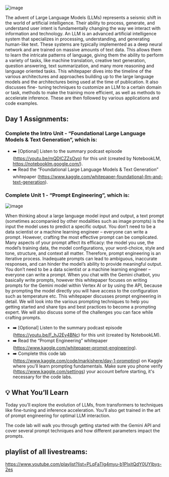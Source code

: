 ![image](https://github.com/user-attachments/assets/c04e5713-234b-42f0-9f73-10bd45f0b190)

The advent of Large Language Models (LLMs) represents a seismic shift in the world of artificial intelligence. Their ability to process, generate, and understand user intent is fundamentally changing the way we interact with information and technology.
An LLM is an advanced artificial intelligence system that specializes in processing, understanding, and generating human-like text. These systems are typically implemented as a deep neural network and are trained on massive amounts of text data. This allows them to learn the intricate patterns of language, giving them the ability to perform a variety of tasks, like machine translation, creative text generation, question answering, text summarization, and many more reasoning and language oriented tasks. This whitepaper dives into the timeline of the various architectures and approaches building up to the large language models and the architectures being used at the time of publication. It also discusses fine- tuning techniques to customize an LLM to a certain domain or task, methods to make the training more efficient, as well as methods to accelerate inference. These are then followed by various applications and code examples.

## Day 1 Assignments:

### Complete the Intro Unit - “Foundational Large Language Models & Text Generation”, which is:

- ➡️ [Optional] Listen to the summary podcast episode (https://youtu.be/mQDlCZZsOyo) for this unit (created by NotebookLM, https://notebooklm.google.com/).
- ➡️ Read the “Foundational Large Language Models & Text Generation” whitepaper (https://www.kaggle.com/whitepaper-foundational-llm-and-text-generation).

### Complete Unit 1 - “Prompt Engineering”, which is:
![image](https://github.com/user-attachments/assets/2391afdc-8080-47da-879d-6a3a8203c42f)

When thinking about a large language model input and output, a text prompt (sometimes accompanied by other modalities such as image prompts) is the input the model uses to predict a specific output. You don’t need to be a data scientist or a machine learning engineer – everyone can
write a prompt. However, crafting the most effective prompt can be complicated. Many aspects of your prompt affect its efficacy: the model you use, the model’s training data, the model configurations, your word-choice, style and tone, structure, and context all matter. Therefore,
prompt engineering is an iterative process. Inadequate prompts can lead to ambiguous, inaccurate responses, and can hinder the model’s ability to provide meaningful output. You don’t need to be a data scientist or a machine learning engineer – everyone can write a prompt.
When you chat with the Gemini chatbot, you basically write prompts, however this whitepaper focuses on writing prompts for the Gemini model within Vertex AI or by using the API, because by prompting the model directly you will have access to the configuration such as temperature etc.
This whitepaper discusses prompt engineering in detail. We will look into the various prompting techniques to help you getting started and share tips and best practices to become a prompting expert. We will also discuss some of the challenges you can face while crafting prompts.

- ➡️ [Optional] Listen to the summary podcast episode (https://youtu.be/F_hJ2Ey4BNc) for this unit (created by NotebookLM).
- ➡️ Read the “Prompt Engineering” whitepaper (https://www.kaggle.com/whitepaper-prompt-engineering).
- ➡️ Complete this code lab (https://www.kaggle.com/code/markishere/day-1-prompting) on Kaggle where you’ll learn prompting fundamentals. Make sure you phone verify (https://www.kaggle.com/settings) your account before starting, it's necessary for the code labs.

## 💡 What You’ll Learn
Today you’ll explore the evolution of LLMs, from transformers to techniques like fine-tuning and inference acceleration. You’ll also get trained in the art of prompt engineering for optimal LLM interaction.

The code lab will walk you through getting started with the Gemini API and cover several prompt techniques and how different parameters impact the prompts.

## playlist of all livestreams:
 https://www.youtube.com/playlist?list=PLqFaTIg4myu-b1PlxitQdY0UYIbys-2es
